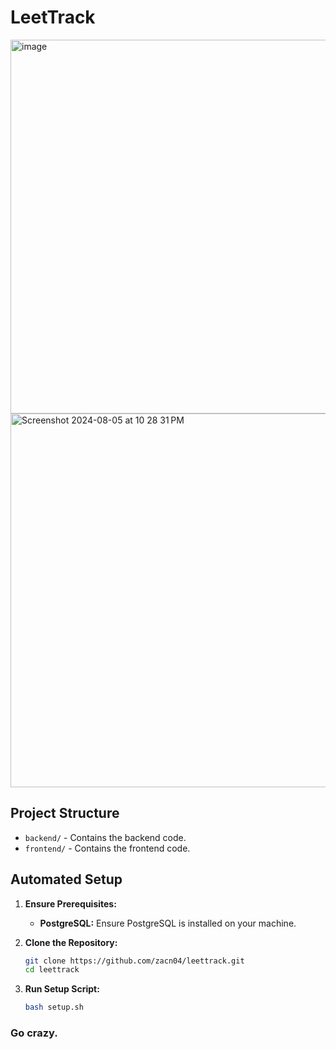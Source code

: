 # LeetTrack

<img width="598" alt="image" src="https://github.com/user-attachments/assets/6ffa421a-186d-46a4-8410-be62c74b7ca2">

<img width="598" alt="Screenshot 2024-08-05 at 10 28 31 PM" src="https://github.com/user-attachments/assets/95e97a28-018c-494e-8829-1bf09c917aac">



## Project Structure

- `backend/` - Contains the backend code.
- `frontend/` - Contains the frontend code.


## Automated Setup

1. **Ensure Prerequisites:**
   - **PostgreSQL:** Ensure PostgreSQL is installed on your machine. 

2. **Clone the Repository:**
   ```bash
   git clone https://github.com/zacn04/leettrack.git
   cd leettrack
   ```
3. **Run Setup Script:**
   ```bash
   bash setup.sh
   ```


### Go crazy. 
